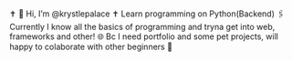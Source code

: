 ✝ 🎃 Hi, I’m @krystlepalace ✝
Learn programming on Python(Backend) 🖇️
Currently I know all the basics of programming and tryna get into web, frameworks and other! 🌐
Bc I need portfolio and some pet projects, will happy to colaborate with other beginners 💟
